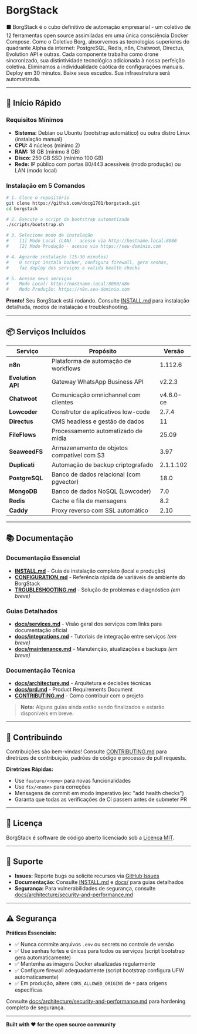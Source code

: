 # BorgStack

⬛ BorgStack é o cubo definitivo de automação empresarial - um coletivo de 12 ferramentas open source assimiladas em uma única consciência Docker Compose. Como o Coletivo Borg, absorvemos as tecnologias superiores do quadrante Alpha da internet: PostgreSQL, Redis, n8n, Chatwoot, Directus, Evolution API e outras. Cada componente trabalha como drone sincronizado, sua distintividade tecnológica adicionada à nossa perfeição coletiva. Eliminamos a individualidade caótica de configurações manuais. Deploy em 30 minutos. Baixe seus escudos. Sua infraestrutura será automatizada.

---

## 🚀 Início Rápido

### Requisitos Mínimos

- **Sistema:** Debian ou Ubuntu (bootstrap automático) ou outra distro Linux (instalação manual)
- **CPU:** 4 núcleos (mínimo 2)
- **RAM:** 18 GB (mínimo 8 GB)
- **Disco:** 250 GB SSD (mínimo 100 GB)
- **Rede:** IP público com portas 80/443 acessíveis (modo produção) ou LAN (modo local)

### Instalação em 5 Comandos

```bash
# 1. Clone o repositório
git clone https://github.com/docg1701/borgstack.git
cd borgstack

# 2. Execute o script de bootstrap automatizado
./scripts/bootstrap.sh

# 3. Selecione modo de instalação
#    [1] Modo Local (LAN) - acesso via http://hostname.local:8080
#    [2] Modo Produção - acesso via https://seu-dominio.com

# 4. Aguarde instalação (15-30 minutos)
#    O script instala Docker, configura firewall, gera senhas,
#    faz deploy dos serviços e valida health checks

# 5. Acesse seus serviços
#    Modo Local: http://hostname.local:8080/n8n
#    Modo Produção: https://n8n.seu-dominio.com
```

**Pronto!** Seu BorgStack está rodando. Consulte [INSTALL.md](INSTALL.md) para instalação detalhada, modos de instalação e troubleshooting.

---

## 📦 Serviços Incluídos

| Serviço | Propósito | Versão |
|---------|-----------|--------|
| **n8n** | Plataforma de automação de workflows | 1.112.6 |
| **Evolution API** | Gateway WhatsApp Business API | v2.2.3 |
| **Chatwoot** | Comunicação omnichannel com clientes | v4.6.0-ce |
| **Lowcoder** | Construtor de aplicativos low-code | 2.7.4 |
| **Directus** | CMS headless e gestão de dados | 11 |
| **FileFlows** | Processamento automatizado de mídia | 25.09 |
| **SeaweedFS** | Armazenamento de objetos compatível com S3 | 3.97 |
| **Duplicati** | Automação de backup criptografado | 2.1.1.102 |
| **PostgreSQL** | Banco de dados relacional (com pgvector) | 18.0 |
| **MongoDB** | Banco de dados NoSQL (Lowcoder) | 7.0 |
| **Redis** | Cache e fila de mensagens | 8.2 |
| **Caddy** | Proxy reverso com SSL automático | 2.10 |

---

## 📚 Documentação

### Documentação Essencial

- **[INSTALL.md](INSTALL.md)** - Guia de instalação completo (local e produção)
- **[CONFIGURATION.md](CONFIGURATION.md)** - Referência rápida de variáveis de ambiente do BorgStack
- **[TROUBLESHOOTING.md](TROUBLESHOOTING.md)** - Solução de problemas e diagnóstico *(em breve)*

### Guias Detalhados

- **[docs/services.md](docs/services.md)** - Visão geral dos serviços com links para documentação oficial
- **[docs/integrations.md](docs/integrations.md)** - Tutoriais de integração entre serviços *(em breve)*
- **[docs/maintenance.md](docs/maintenance.md)** - Manutenção, atualizações e backups *(em breve)*

### Documentação Técnica

- **[docs/architecture.md](docs/architecture.md)** - Arquitetura e decisões técnicas
- **[docs/prd.md](docs/prd.md)** - Product Requirements Document
- **[CONTRIBUTING.md](CONTRIBUTING.md)** - Como contribuir com o projeto

> **Nota:** Alguns guias ainda estão sendo finalizados e estarão disponíveis em breve.

---

## 🤝 Contribuindo

Contribuições são bem-vindas! Consulte [CONTRIBUTING.md](CONTRIBUTING.md) para diretrizes de contribuição, padrões de código e processo de pull requests.

**Diretrizes Rápidas:**
- Use `feature/<nome>` para novas funcionalidades
- Use `fix/<nome>` para correções
- Mensagens de commit em modo imperativo (ex: "add health checks")
- Garanta que todas as verificações de CI passem antes de submeter PR

---

## 📝 Licença

BorgStack é software de código aberto licenciado sob a [Licença MIT](LICENSE).

---

## 🌟 Suporte

- **Issues:** Reporte bugs ou solicite recursos via [GitHub Issues](https://github.com/docg1701/borgstack/issues)
- **Documentação:** Consulte [INSTALL.md](INSTALL.md) e [docs/](docs/) para guias detalhados
- **Segurança:** Para vulnerabilidades de segurança, consulte [docs/architecture/security-and-performance.md](docs/architecture/security-and-performance.md)

---

## ⚠️ Segurança

**Práticas Essenciais:**
- ✅ Nunca commite arquivos `.env` ou secrets no controle de versão
- ✅ Use senhas fortes e únicas para todos os serviços (script bootstrap gera automaticamente)
- ✅ Mantenha as imagens Docker atualizadas regularmente
- ✅ Configure firewall adequadamente (script bootstrap configura UFW automaticamente)
- ✅ Em produção, altere `CORS_ALLOWED_ORIGINS` de `*` para origens específicas

Consulte [docs/architecture/security-and-performance.md](docs/architecture/security-and-performance.md) para hardening completo de segurança.

---

**Built with ❤️ for the open source community**
